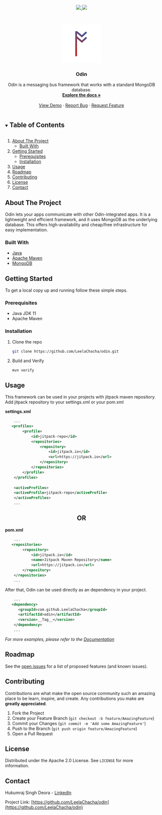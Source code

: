 <p align="center">
    <a href="https://circleci.com/gh/LeelaChacha/odin/tree/master">
        <img src="https://circleci.com/gh/LeelaChacha/odin/tree/master.svg?style=shield">
    </a>
    <a href="https://sonarcloud.io/dashboard?id=LeelaChacha_odin">
        <img src="https://sonarcloud.io/api/project_badges/measure?project=LeelaChacha_odin&metric=coverage">
    </a>
</p>

<br />
<p align="center">
  <a href="https://github.com/LeelaChacha/odin">
    <img src="https://github.com/LeelaChacha/odin/raw/master/docs/resources/odin-logo.png" alt="Logo">
  </a>

<h3 align="center">Odin</h3>

  <p align="center">
    Odin is a messaging bus framework that works with a standard MongoDB database.
    <br />
    <a href="https://github.com/LeelaChacha/odin"><strong>Explore the docs »</strong></a>
    <br />
    <br />
    <a href="https://github.com/LeelaChacha/odin">View Demo</a>
    ·
    <a href="https://github.com/LeelaChacha/odin/issues">Report Bug</a>
    ·
    <a href="https://github.com/LeelaChacha/odin/issues">Request Feature</a>
  </p>
</p>

<details open="open">
  <summary><h2 style="display: inline-block">Table of Contents</h2></summary>
  <ol>
    <li>
      <a href="#about-the-project">About The Project</a>
      <ul>
        <li><a href="#built-with">Built With</a></li>
      </ul>
    </li>
    <li>
      <a href="#getting-started">Getting Started</a>
      <ul>
        <li><a href="#prerequisites">Prerequisites</a></li>
        <li><a href="#installation">Installation</a></li>
      </ul>
    </li>
    <li><a href="#usage">Usage</a></li>
    <li><a href="#roadmap">Roadmap</a></li>
    <li><a href="#contributing">Contributing</a></li>
    <li><a href="#license">License</a></li>
    <li><a href="#contact">Contact</a></li>
  </ol>
</details>

## About The Project

Odin lets your apps communicate with other Odin-integrated apps. It is a lightweight and efficient framework, and
it uses MongoDB as the underlying database. This offers high-availability and cheap/free infrastructure for easy
implementation.


### Built With

* [Java](https://www.java.com/en/)
* [Apache Maven](https://maven.apache.org/)
* [MongoDB](https://www.mongodb.com/)

## Getting Started

To get a local copy up and running follow these simple steps.

### Prerequisites

* Java JDK 11
* Apache Maven

### Installation

1. Clone the repo
   ```sh
   git clone https://github.com/LeelaChacha/odin.git
   ```
2. Build and Verify
   ```sh
   mvn verify
   ```

## Usage

This framework can be used in your projects with jitpack maven repository.
Add jitpack repository to your settings.xml or your pom.xml

**settings.xml**
```xml
    ...
   <profiles>
        <profile>
            <id>jitpack-repo</id>
            <repositories>
                <repository>
                    <id>jitpack.io</id>
                    <url>https://jitpack.io</url>
                </repository>
            </repositories>
        </profile>
    </profiles>

    <activeProfiles>
    <activeProfile>jitpack-repo</activeProfile>
    </activeProfiles>
    ...
   ```
<h2 align="center">OR</h2>

**pom.xml**

```xml
    ...
   <repositories>
        <repository>
            <id>jitpack.io</id>
            <name>Jitpack Maven Repository</name>
            <url>https://jitpack.io</url>
        </repository>
    </repositories>
    ...
   ```

After that, Odin can be used directly as an dependency in your project.
```xml
    ...
   <dependency>
      <groupId>com.github.LeelaChacha</groupId>
      <artifactId>odin</artifactId>
      <version>__Tag__</version>
    </dependency>
    ...
   ```

_For more examples, please refer to the [Documentation](https://github.com/LeelaChacha/odin)_

## Roadmap

See the [open issues](https://github.com/LeelaChacha/odin/issues) for a list of proposed features (and known issues).

## Contributing

Contributions are what make the open source community such an amazing place to be learn, inspire, and create. Any contributions you make are **greatly appreciated**.

1. Fork the Project
2. Create your Feature Branch (`git checkout -b feature/AmazingFeature`)
3. Commit your Changes (`git commit -m 'Add some AmazingFeature'`)
4. Push to the Branch (`git push origin feature/AmazingFeature`)
5. Open a Pull Request

## License

Distributed under the Apache 2.0 License. See `LICENSE` for more information.

## Contact

Hukumraj Singh Deora - [LinkedIn](https://www.linkedin.com/in/hukumraj-singh-deora/)

Project Link: [https://github.com/LeelaChacha/odin](https://github.com/LeelaChacha/odin)
